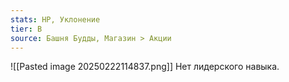 ```yaml
---
stats: HP, Уклонение
tier: B
source: Башня Будды, Магазин > Акции
---
```

![[Pasted image 20250222114837.png]]
Нет лидерского навыка.